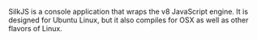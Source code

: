 SilkJS is a console application that wraps the v8 JavaScript engine.  It is designed for Ubuntu Linux, but it also compiles for OSX as well as other flavors of Linux.

